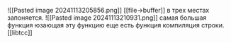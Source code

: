 ![[Pasted image 20241113205856.png]]
[[file->buffer]] в трех местах запоняется.
![[Pasted image 20241113210931.png]]
самая большая функция юзающая эту функцию еще есть функция компиляция строки.[[libtcc]]